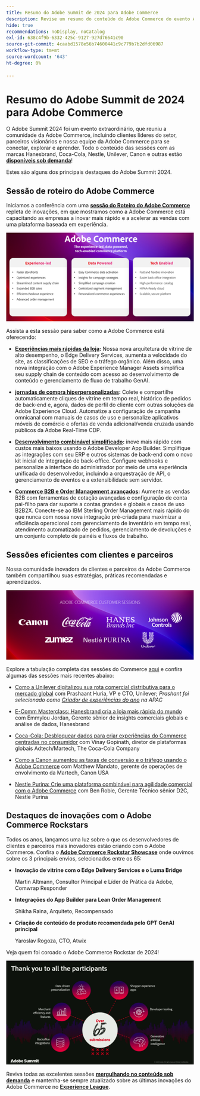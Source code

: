 ```yaml
---
title: Resumo do Adobe Summit de 2024 para Adobe Commerce
description: Revise um resumo do conteúdo do Adobe Commerce do evento Adobe Summit 2024.
hide: true
recommendations: noDisplay, noCatalog
exl-id: 638c4f9b-6332-425c-9127-927d76641c90
source-git-commit: 4caabd1578e56b74600441c9c779b7b2dfd06987
workflow-type: tm+mt
source-wordcount: '643'
ht-degree: 0%

---
```


# Resumo do Adobe Summit de 2024 para Adobe Commerce

O Adobe Summit 2024 foi um evento extraordinário, que reuniu a comunidade da Adobe Commerce, incluindo clientes líderes do setor, parceiros visionários e nossa equipe da Adobe Commerce para se conectar, explorar e aprender. Todo o conteúdo das sessões com as marcas Hanesbrand, Coca-Cola, Nestle, Unilever, Canon e outras estão [**disponíveis sob demanda**](https://business.adobe.com/summit/2024/sessions.html?Track=Commerce)!

Estes são alguns dos principais destaques do Adobe Summit 2024.

## Sessão de roteiro do Adobe Commerce

Iniciamos a conferência com uma [**sessão do Roteiro do Adobe Commerce**](https://business.adobe.com/summit/2024/sessions/adobe-commerce-2024-product-roadmap-review-s432.html) repleta de inovações, em que mostramos como a Adobe Commerce está capacitando as empresas a inovar mais rápido e a acelerar as vendas com uma plataforma baseada em experiência.

![Apresentação do roteiro do Adobe Commerce mostrando novos recursos e melhorias de desempenho](../../assets/events/image1.png)

Assista a esta sessão para saber como a Adobe Commerce está oferecendo:

- **[Experiências mais rápidas da loja](https://experienceleague.adobe.com/developer/commerce/storefront/):** Nossa nova arquitetura de vitrine de alto desempenho, o Edge Delivery Services, aumenta a velocidade do site, as classificações de SEO e o tráfego orgânico. Além disso, uma nova integração com o Adobe Experience Manager Assets simplifica seu supply chain de conteúdo com acesso ao desenvolvimento de conteúdo e gerenciamento de fluxo de trabalho GenAI.

- **[jornadas de compra hiperpersonalizadas](https://experienceleague.adobe.com/en/docs/commerce-admin/customers/customers-menu/personalize-scale):** Colete e compartilhe automaticamente cliques de vitrine em tempo real, histórico de pedidos de back-end e, agora, dados de perfil do cliente com outras soluções da Adobe Experience Cloud. Automatize a configuração de campanha omnicanal com manuais de casos de uso e personalize aplicativos móveis de comércio e ofertas de venda adicional/venda cruzada usando públicos da Adobe Real-Time CDP.

- **[Desenvolvimento combinável simplificado](https://developer.adobe.com/commerce/extensibility/app-development/learning-path/):** inove mais rápido com custos mais baixos usando o Adobe Developer App Builder. Simplifique as integrações com seu ERP e outros sistemas de back-end com o novo kit inicial de integração de back-office. Configure webhooks e personalize a interface do administrador por meio de uma experiência unificada do desenvolvedor, incluindo a orquestração de API, o gerenciamento de eventos e a extensibilidade sem servidor.

- **[Commerce B2B e Order Management avançados](https://experienceleague.adobe.com/en/docs/commerce-admin/b2b/introduction):** Aumente as vendas B2B com ferramentas de cotação avançadas e configuração de conta pai-filho para dar suporte a contas grandes e globais e casos de uso B2B2X. Conecte-se ao IBM Sterling Order Management mais rápido do que nunca com nossa nova integração pré-criada para maximizar a eficiência operacional com gerenciamento de inventário em tempo real, atendimento automatizado de pedidos, gerenciamento de devoluções e um conjunto completo de painéis e fluxos de trabalho.

## Sessões eficientes com clientes e parceiros

Nossa comunidade inovadora de clientes e parceiros da Adobe Commerce também compartilhou suas estratégias, práticas recomendadas e aprendizados.

![Logotipos de empresas participantes do Adobe Summit 2024, incluindo Unilever, Hanesmarks, Coca-Cola, Canon e Nestle Purina](../../assets/events/image2.png)

Explore a tabulação completa das sessões do Commerce [aqui](https://business.adobe.com/summit/2024/sessions.html?Track=Commerce) e confira algumas das sessões mais recentes abaixo:

- [Como a Unilever digitalizou sua rota comercial distributiva para o mercado global](https://business.adobe.com/summit/2024/sessions/how-unilever-digitized-its-distributive-trade-rout-s430.html) com Prashaant Huria, VP e CTO, Unilever; *Prashant foi selecionado como [Criador de experiências do ano](https://www.adobeexperienceawards.com/stories2024) na APAC*

- [E-Comm Masterclass: Hanesbrand cria a loja mais rápida do mundo](https://business.adobe.com/summit/2024/sessions/ecomm-masterclass-hanesbrands-creates-the-worlds-f-s435.html) com Emmylou Jordan, Gerente sênior de insights comerciais globais e análise de dados, Hanesbrand

- [Coca-Cola: Desbloquear dados para criar experiências do Commerce centradas no consumidor](https://business.adobe.com/summit/2024/sessions/cocacola-unlocking-data-to-create-consumercentric-s434.html) com Vinay Gopinath, diretor de plataformas globais Adtech/Martech, The Coca-Cola Company

- [Como a Canon aumentou as taxas de conversão e o tráfego usando o Adobe Commerce](https://business.adobe.com/summit/2024/sessions/how-canon-increased-conversion-rates-and-traffic-u-s438.html) com Matthew Mandato, gerente de operações de envolvimento da Martech, Canon USA

- [Nestle Purina: Crie uma plataforma combinável para agilidade comercial com o Adobe Commerce](https://business.adobe.com/summit/2024/sessions/purina-takes-composable-commerce-approach-to-boost-s437.html) com Ben Robie, Gerente Técnico sênior D2C, Nestle Purina

## Destaques de inovações com o Adobe Commerce Rockstars

Todos os anos, lançamos uma luz sobre o que os desenvolvedores de clientes e parceiros mais inovadores estão criando com o Adobe Commerce. Confira o **[Adobe Commerce Rockstar Showcase](https://business.adobe.com/summit/2024/sessions/adobe-commerce-rockstar-showcase-s431.html)** onde ouvimos sobre os 3 principais envios, selecionados entre os 65:

- **Inovação de vitrine com o Edge Delivery Services e o Luma Bridge**

  Martin Altmann, Consultor Principal e Líder de Prática da Adobe, Comwrap Responder

- **Integrações do App Builder para Lean Order Management**

  Shikha Raina, Arquiteto, Recompensado

- **Criação de conteúdo de produto recomendada pelo GPT GenAI principal**

  Yaroslav Rogoza, CTO, Atwix

Veja quem foi coroado o Adobe Commerce Rockstar de 2024!

![Anúncio do vencedor do Adobe Commerce Rockstar Showcase exibindo o campeão de 2024](../../assets/events/image3.png)

Reviva todas as excelentes sessões **[mergulhando no conteúdo sob demanda](https://business.adobe.com/summit/2024/sessions.html?Track=Commerce)** e mantenha-se sempre atualizado sobre as últimas inovações do Adobe Commerce no [**Experience League**](https://experienceleague.adobe.com/en/docs/commerce-admin/start/about).
